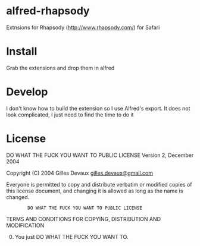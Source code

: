 alfred-rhapsody
===============

Extnsions for Rhapsody (http://www.rhapsody.com/) for Safari

Install
=======

Grab the extensions and drop them in alfred

Develop
=======

I don't know how to build the extension so I use Alfred's export. It
does not look complicated, I just need to find the time to do it

License
=======

DO WHAT THE FUCK YOU WANT TO PUBLIC LICENSE 
                    Version 2, December 2004 

 Copyright (C) 2004 Gilles Devaux <gilles.devaux@gmail.com> 

 Everyone is permitted to copy and distribute verbatim or modified 
 copies of this license document, and changing it is allowed as long 
 as the name is changed. 

            DO WHAT THE FUCK YOU WANT TO PUBLIC LICENSE 
   TERMS AND CONDITIONS FOR COPYING, DISTRIBUTION AND MODIFICATION 

  0. You just DO WHAT THE FUCK YOU WANT TO. 

